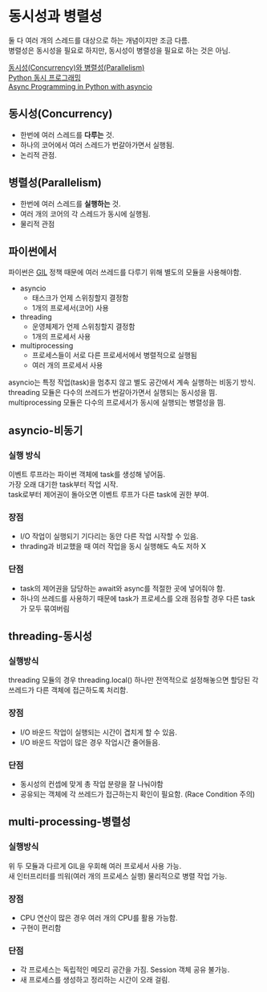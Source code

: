 # 동시성과 병렬성
둘 다 여러 개의 스레드를 대상으로 하는 개념이지만 조금 다름.  
병렬성은 동시성을 필요로 하지만, 동시성이 병렬성을 필요로 하는 것은 아님.  

[동시성(Concurrency)와 병렬성(Parallelism)](https://oaksong.github.io/2017/12/23/concurrency-and-parallelism/)  
[Python 동시 프로그래밍](https://nachwon.github.io/asyncio-futures/)  
[Async Programming in Python with asyncio](https://dev.to/welldone2094/async-programming-in-python-with-asyncio-12dl)


## 동시성(Concurrency)
* 한번에 여러 스레드를 **다루는** 것.
* 하나의 코어에서 여러 스레드가 번갈아가면서 실행됨.
* 논리적 관점.

## 병렬성(Parallelism)
* 한번에 여러 스레드를 **실행하는** 것.
* 여러 개의 코어의 각 스레드가 동시에 실행됨.
* 물리적 관점

## 파이썬에서
파이썬은 [GIL](https://github.com/BaekSe/PythonGongbu/blob/master/PythonBasics/GIL.ipynb) 정책 때문에 여러 쓰레드를 다루기 위해 별도의 모듈을 사용해야함.  

* asyncio
  * 태스크가 언제 스위칭할지 결정함
  * 1개의 프로세서(코어) 사용
* threading
  * 운영체제가 언제 스위칭할지 결정함
  * 1개의 프로세서 사용
* multiprocessing
  * 프로세스들이 서로 다른 프로세서에서 병렬적으로 실행됨
  * 여러 개의 프로세서 사용

asyncio는 특정 작업(task)을 멈추지 않고 별도 공간에서 계속 실행하는 비동기 방식.  
threading 모듈은 다수의 쓰레드가 번갈아가면서 실행되는 동시성을 띔.  
multiprocessing 모듈은 다수의 프로세서가 동시에 실행되는 병렬성을 띔.

## asyncio-비동기

### 실행 방식
이벤트 루프라는 파이썬 객체에 task를 생성해 넣어둠.  
가장 오래 대기한 task부터 작업 시작.  
task로부터 제어권이 돌아오면 이벤트 루프가 다른 task에 권한 부여.
### 장점
* I/O 작업이 실행되기 기다리는 동안 다른 작업 시작할 수 있음.  
* thrading과 비교했을 때 여러 작업을 동시 실행해도 속도 저하 X
### 단점
* task의 제어권을 담당하는 await와 async를 적절한 곳에 넣어줘야 함.  
* 하나의 쓰레드를 사용하기 때문에 task가 프로세스를 오래 점유할 경우 다른 task가 모두 묶여버림

## threading-동시성
### 실행방식
threading 모듈의 경우 threading.local() 하나만 전역적으로 설정해놓으면 할당된 각 쓰레드가 다른 객체에 접근하도록 처리함.
### 장점
* I/O 바운드 작업이 실행되는 시간이 겹치게 할 수 있음.  
* I/O 바운드 작업이 많은 경우 작업시간 줄어들음.
### 단점
* 동시성의 컨셉에 맞게 총 작업 분량을 잘 나눠야함
* 공유되는 객체에 각 쓰레드가 접근하는지 확인이 필요함. (Race Condition 주의)

## multi-processing-병렬성
### 실행방식
위 두 모듈과 다르게 GIL을 우회해 여러 프로세서 사용 가능.  
새 인터프리터를 띄워(여러 개의 프로세스 실행) 물리적으로 병렬 작업 가능.
### 장점
* CPU 연산이 많은 경우 여러 개의 CPU를 활용 가능함.
* 구현이 편리함
### 단점
* 각 프로세스는 독립적인 메모리 공간을 가짐. Session 객체 공유 불가능.
* 새 프로세스를 생성하고 정리하는 시간이 오래 걸림.
